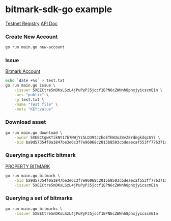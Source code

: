 # bitmark-sdk-go example

[Testnet Registry](https://registry.test.bitmark.com)
[API Doc](https://bitmarkcoreapi.docs.apiary.io)

### Create New Account

```bash
go run main.go new-account
```

### Issue

[Bitmark Account](https://registry.test.bitmark.com/account/efPvC7aGuZL4Hx19nEJZ4shmmGdAUXYeDE6peQdQ6HT6Ua3oao/owned)

```bash
echo `date +%s` > test.txt
go run main.go issue \
    -issuer 5XEECtre5nDKsLSzL4jPuPyPJ5jccf1EPN6cZWNnh8pnxjyicscmE1n \
    -acs "public" \
    -p test.txt \
    -name "Test file" \
    -meta "KEY:value"
```

### Download asset

```bash
go run main.go download \
    -owner 5XEECtgwKTikNY17b7NWjYz5LD39tJzhoEThW3oZ8vZ8rdngkdqcGY7 \
    -bid ba9d57354f0a1847be3e6c3f7e96068c2015b8503cbdeaecaf553ff776371aea
```

### Querying a specific bitmark

[PROPERTY BITMARK](https://registry.test.bitmark.com/bitmark/ba9d57354f0a1847be3e6c3f7e96068c2015b8503cbdeaecaf553ff776371aea)

```bash
go run main.go bitmark \
    -bid ba9d57354f0a1847be3e6c3f7e96068c2015b8503cbdeaecaf553ff776371aea \
    -issuer 5XEECtre5nDKsLSzL4jPuPyPJ5jccf1EPN6cZWNnh8pnxjyicscmE1n
```

### Querying a set of bitmarks

```bash
go run main.go bitmarks \
    -issuer 5XEECtre5nDKsLSzL4jPuPyPJ5jccf1EPN6cZWNnh8pnxjyicscmE1n
```